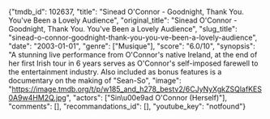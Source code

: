 {"tmdb_id": 102637, "title": "Sinead O'Connor - Goodnight, Thank You. You've Been a Lovely Audience", "original_title": "Sinead O'Connor - Goodnight, Thank You. You've Been a Lovely Audience", "slug_title": "sinead-o-connor-goodnight-thank-you-you-ve-been-a-lovely-audience", "date": "2003-01-01", "genre": ["Musique"], "score": "6.0/10", "synopsis": "A stunning live performance from O'Connor's native Ireland, at the end of her first Irish tour in 6 years serves as O'Connor's self-imposed farewell to the entertainment industry. Also included as bonus features is a documentary on the making of \"Sean-So", "image": "https://image.tmdb.org/t/p/w185_and_h278_bestv2/6CJyNyXgkZSQlafKES0A9w4HM2Q.jpg", "actors": ["Sin\u00e9ad O'Connor (Herself)"], "comments": [], "recommandations_id": [], "youtube_key": "notfound"}